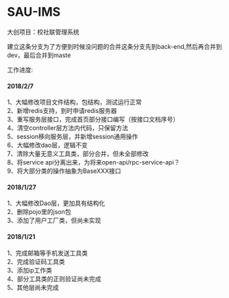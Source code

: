 # SAU-IMS
大创项目：校社联管理系统

建立这条分支为了方便到时候没问题的合并这条分支先到back-end,然后再合并到dev，最后合并到maste

工作进度:
<h4>2018/2/7</h4>
1、大幅修改项目文件结构，包结构，测试运行正常<br/>
2、新增redis支持，到时申请redis服务器<br/>
3、重写服务层接口，完成首页部分接口编写（按接口文档序号）<br/>
4、清空controller层方法内代码，只保留方法<br/>
5、session移向服务层，并新增session通用操作<br/>
6、大幅修改dao层，逻辑不变<br/>
7、清除大量无意义工具类，部分合并，但未全部修改<br/>
8、将service api分离出来，为将来open-api/rpc-service-api？<br/>
9、将大部分类的操作抽象为BaseXXX接口<br/>

<h4>2018/1/27</h4>
1、大幅修改Dao层，更加具有结构化<br/>
2、删除pojo里的json包<br/>
3、添加了用户工厂类，但尚未实现<br/>

<h4>2018/1/21</h4>
1、完成邮箱等手机发送工具类<br/>
2、完成验证码工具类<br/>
3、添加ip工作类<br/>
4、部分工具类的正则验证尚未完成<br/>
5、其他层尚未完成<br/>

